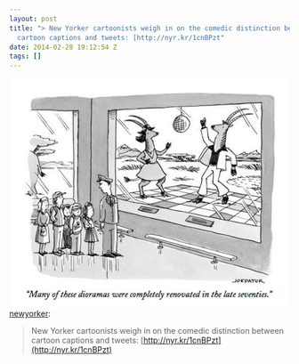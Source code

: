 ```yaml
---
layout: post
title: "> New Yorker cartoonists weigh in on the comedic distinction between
  cartoon captions and tweets: [http://nyr.kr/1cnBPzt"
date: 2014-02-28 19:12:54 Z
tags: []
---
```

![](/media/2014/02/78127493868.jpg)
[newyorker](http://newyorker.tumblr.com/post/78117755826/new-yorker-cartoonists-weigh-in-on-the-comedic):

> New Yorker cartoonists weigh in on the comedic distinction between cartoon captions and tweets: [http://nyr.kr/1cnBPzt](http://nyr.kr/1cnBPzt)
